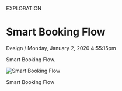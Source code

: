 <p class="type">EXPLORATION</p>

# Smart Booking Flow

<p class="meta">Design  /  Monday, January 2, 2020 4:55:15pm</p>

Smart Booking Flow.

![Smart Booking Flow](https://farooq-agent.web.app/assets/images/works/details/225-smart-booking-flow/smart-booking-flow.jpg)

<p class="caption">Smart Booking Flow</p>

